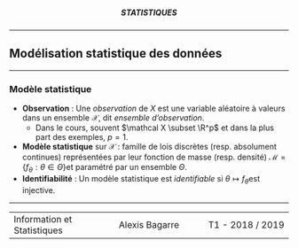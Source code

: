 <h5 style="text-align: center"> STATISTIQUES </h5>

------

## **Modélisation statistique des données**

------

### Modèle statistique

- **Observation** : Une *observation* de $X$ est une variable aléatoire à valeurs dans un ensemble $\mathcal X$, dit *ensemble d’observation*.
  - Dans le cours, souvent $\mathcal X \subset \R^p$ et dans la plus part des exemples, $p=1$.
- **Modèle statistique** sur $\mathcal X​$ : famille de lois discrètes (resp. absolument continues) représentées par leur fonction de masse (resp. densité) $\mathcal M=\{f_\theta : \theta \in \Theta\}​$ et paramétré par un ensemble $\Theta​$.
- **Identifiabilité** : Un modèle statistique est *identifiable* si $\theta \mapsto f_\theta​$ est injective.

------

<table width="90%">
<tr>
<td style="width: 30%; text-align: left; background:transparent; border:0;">Information et Statistiques</td>
<td style="width: 30%; text-align: center; background:transparent; border:0;">Alexis Bagarre</td>
<td style="width: 30%; text-align: right; background:transparent; border:0;">T1 - 2018 / 2019</td>
</tr>
</table>
